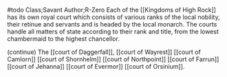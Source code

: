 #todo 
Class;Savant Author;R-Zero
Each of the [[Kingdoms of High Rock]] has its own royal court which consists of various ranks of the local nobility, their retinue and servants and is headed by the local monarch. The courts handle all matters of state according to their rank and title, from the lowest chambermaid to the highest chancellor.


(continue)
The [[court of Daggerfall]], [[court of Wayrest]] [[court of Camlorn]] [[court of Shornhelm]] [[court of Northpoint]] [[court of Farrun]] [[court of Jehanna]] [[court of Evermor]] [[court of Orsinium]].

